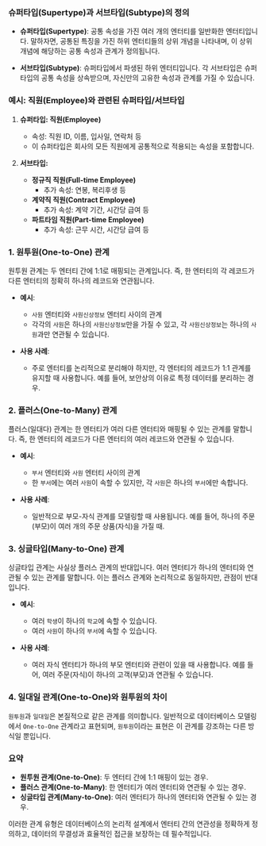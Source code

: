 ### 슈퍼타입(Supertype)과 서브타입(Subtype)의 정의

- **슈퍼타입(Supertype)**: 공통 속성을 가진 여러 개의 엔터티를 일반화한 엔터티입니다. 말하자면, 공통된 특징을 가진 하위 엔터티들의 상위 개념을 나타내며, 이 상위 개념에 해당하는 공통 속성과 관계가 정의됩니다.
    
- **서브타입(Subtype)**: 슈퍼타입에서 파생된 하위 엔터티입니다. 각 서브타입은 슈퍼타입의 공통 속성을 상속받으며, 자신만의 고유한 속성과 관계를 가질 수 있습니다.

### 예시: 직원(Employee)와 관련된 슈퍼타입/서브타입

1. **슈퍼타입: 직원(Employee)**
    
    - 속성: 직원 ID, 이름, 입사일, 연락처 등
    - 이 슈퍼타입은 회사의 모든 직원에게 공통적으로 적용되는 속성을 포함합니다.
2. **서브타입:**
    
    - **정규직 직원(Full-time Employee)**
        - 추가 속성: 연봉, 복리후생 등
    - **계약직 직원(Contract Employee)**
        - 추가 속성: 계약 기간, 시간당 급여 등
    - **파트타임 직원(Part-time Employee)**
        - 추가 속성: 근무 시간, 시간당 급여 등

### 1. **원투원(One-to-One) 관계**

원투원 관계는 두 엔터티 간에 1:1로 매핑되는 관계입니다. 즉, 한 엔터티의 각 레코드가 다른 엔터티의 정확히 하나의 레코드와 연관됩니다.

- **예시**:
    
    - `사원` 엔터티와 `사원신상정보` 엔터티 사이의 관계
    - 각각의 `사원`은 하나의 `사원신상정보`만을 가질 수 있고, 각 `사원신상정보`는 하나의 `사원`과만 연관될 수 있습니다.
- **사용 사례**:
    
    - 주로 엔터티를 논리적으로 분리해야 하지만, 각 엔터티의 레코드가 1:1 관계를 유지할 때 사용합니다. 예를 들어, 보안상의 이유로 특정 데이터를 분리하는 경우.

### 2. **플러스(One-to-Many) 관계**

플러스(일대다) 관계는 한 엔터티가 여러 다른 엔터티와 매핑될 수 있는 관계를 말합니다. 즉, 한 엔터티의 레코드가 다른 엔터티의 여러 레코드와 연관될 수 있습니다.

- **예시**:
    
    - `부서` 엔터티와 `사원` 엔터티 사이의 관계
    - 한 `부서`에는 여러 `사원`이 속할 수 있지만, 각 `사원`은 하나의 `부서`에만 속합니다.
- **사용 사례**:
    
    - 일반적으로 부모-자식 관계를 모델링할 때 사용됩니다. 예를 들어, 하나의 주문(부모)이 여러 개의 주문 상품(자식)을 가질 때.

### 3. **싱글타입(Many-to-One) 관계**

싱글타입 관계는 사실상 플러스 관계의 반대입니다. 여러 엔터티가 하나의 엔터티와 연관될 수 있는 관계를 말합니다. 이는 플러스 관계와 논리적으로 동일하지만, 관점이 반대입니다.

- **예시**:
    
    - 여러 `학생`이 하나의 `학교`에 속할 수 있습니다.
    - 여러 `사원`이 하나의 `부서`에 속할 수 있습니다.
- **사용 사례**:
    
    - 여러 자식 엔터티가 하나의 부모 엔터티와 관련이 있을 때 사용합니다. 예를 들어, 여러 주문(자식)이 하나의 고객(부모)과 연관될 수 있습니다.

### 4. **일대일 관계(One-to-One)와 원투원의 차이**

`원투원`과 `일대일`은 본질적으로 같은 관계를 의미합니다. 일반적으로 데이터베이스 모델링에서 `One-to-One` 관계라고 표현되며, `원투원`이라는 표현은 이 관계를 강조하는 다른 방식일 뿐입니다.

### 요약

- **원투원 관계(One-to-One)**: 두 엔터티 간에 1:1 매핑이 있는 경우.
- **플러스 관계(One-to-Many)**: 한 엔터티가 여러 엔터티와 연관될 수 있는 경우.
- **싱글타입 관계(Many-to-One)**: 여러 엔터티가 하나의 엔터티와 연관될 수 있는 경우.

이러한 관계 유형은 데이터베이스의 논리적 설계에서 엔터티 간의 연관성을 정확하게 정의하고, 데이터의 무결성과 효율적인 접근을 보장하는 데 필수적입니다.
